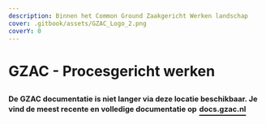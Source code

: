 ```yaml
---
description: Binnen het Common Ground Zaakgericht Werken landschap
cover: .gitbook/assets/GZAC_Logo_2.png
coverY: 0
---
```


# GZAC - Procesgericht werken

## <sup><sub>De GZAC documentatie is niet langer via deze locatie beschikbaar. Je vind de meest recente en volledige documentatie op<sub></sup> [<sup><sub>docs.gzac.nl<sub></sup>](https://docs.gzac.nl)&#x20;

